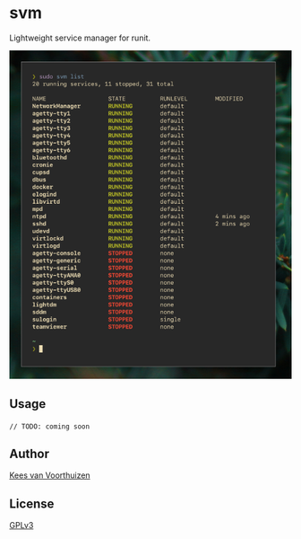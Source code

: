 # svm
Lightweight service manager for runit.

![Screenshot](./assets/screenshot.png)

## Usage
`// TODO: coming soon`

## Author
[Kees van Voorthuizen](https://github.com/keesvv)

## License
[GPLv3](./LICENSE)
